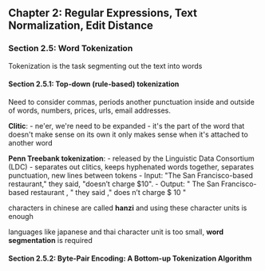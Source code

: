 ## Chapter 2: Regular Expressions, Text Normalization, Edit Distance

### Section 2.5: Word Tokenization
Tokenization is the task segmenting out the text into words

#### Section 2.5.1: Top-down (rule-based) tokenization
Need to consider commas, periods another punctuation inside and outside of words, numbers, prices, urls, email addresses.

**Clitic**:
    - ne'er, we're need to be expanded
    - it's the part of the word that doesn't make sense on its own it only makes sense when it's attached to another word

**Penn Treebank tokenization**:
    - released by the Linguistic Data Consortium (LDC)
    - separates out clitics, keeps hyphenated words together, separates punctuation, new lines between tokens
    - Input: "The San Francisco-based restaurant," they said, "doesn’t charge $10".
    - Output: " The San Francisco-based restaurant , " they said ," does n’t charge $ 10 " 

characters in chinese are called **hanzi** and using these character units is enough

languages like japanese and thai character unit is too small, **word segmentation** is required
 
#### Section 2.5.2: Byte-Pair Encoding: A Bottom-up Tokenization Algorithm